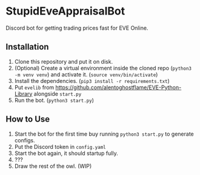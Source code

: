 # StupidEveAppraisalBot
Discord bot for getting trading prices fast for EVE Online.

## Installation
1) Clone this repository and put it on disk.
2) (Optional) Create a virtual environment inside the cloned repo (`python3 -m venv venv`) and activate it. 
(`source venv/bin/activate`)
3) Install the dependencies. (`pip3 install -r requirements.txt`)
4) Put `evelib` from https://github.com/alentoghostflame/EVE-Python-Library alongside `start.py`
5) Run the bot. (`python3 start.py`)


## How to Use
1) Start the bot for the first time buy running `python3 start.py` to generate configs.
2) Put the Discord token in `config.yaml`
3) Start the bot again, it should startup fully.
4) ???
5) Draw the rest of the owl. (WIP)

